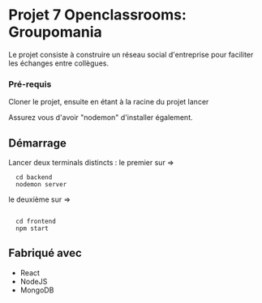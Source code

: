 # Projet 7 Openclassrooms: Groupomania

Le projet consiste à construire un réseau social d'entreprise pour faciliter les échanges entre collègues.



### Pré-requis

Cloner le projet,
ensuite en étant à la racine du projet  lancer

Assurez vous d'avoir "nodemon" d'installer également.


## Démarrage

Lancer deux terminals distincts :
  le premier sur => 
```
  cd backend
  nodemon server
```
  
  le deuxième sur => 
```

  cd frontend
  npm start

```

## Fabriqué avec
* React
* NodeJS
* MongoDB




